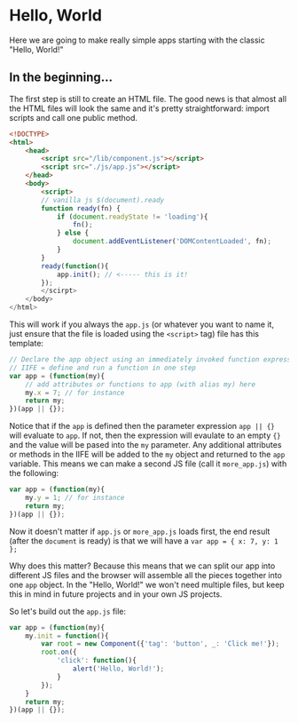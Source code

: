 # Hello, World
Here we are going to make really simple apps starting with the classic "Hello, World!" 

## In the beginning...
The first step is still to create an HTML file. The good news is that almost all the HTML files will look the same and it's pretty straightforward: import scripts and call one public method.

```html
<!DOCTYPE>
<html>
    <head>
        <script src="/lib/component.js"></script>
        <script src="./js/app.js"></script>
    </head>
    <body>
        <script>
        // vanilla js $(document).ready
        function ready(fn) {
            if (document.readyState != 'loading'){
                fn();
            } else {
                document.addEventListener('DOMContentLoaded', fn);
            }
        }
        ready(function(){
            app.init(); // <----- this is it!
        });
        </scirpt>
    </body>
</html>
```

This will work if you always the `app.js` (or whatever you want to name it, just ensure that the file is loaded using the `<script>` tag) file has this template:

```javascript
// Declare the app object using an immediately invoked function expression (IIFE)
// IIFE = define and run a function in one step
var app = (function(my){
    // add attributes or functions to app (with alias my) here
    my.x = 7; // for instance
    return my;
})(app || {});
```

Notice that if the `app` is defined then the parameter expression `app || {}` will evaluate to `app`. If not, then the expression will evaulate to an empty `{}` and the value will be pased into the `my` parameter. Any additional attributes or methods in the IIFE will be added to the `my` object and returned to the `app` variable. This means we can make a second JS file (call it `more_app.js`) with the following: 

```javascript
var app = (function(my){
    my.y = 1; // for instance
    return my;
})(app || {});
```

Now it doesn't matter if `app.js` or `more_app.js` loads first, the end result (after the `document` is ready) is that we will have a `var app = { x: 7, y: 1 };` 

Why does this matter? Because this means that we can split our app into different JS files and the browser will assemble all the pieces together into one `app` object. In the "Hello, World!" we won't need multiple files, but keep this in mind in future projects and in your own JS projects.

So let's build out the `app.js` file:

```javascript
var app = (function(my){
    my.init = function(){
        var root = new Component({'tag': 'button', _: 'Click me!'});
        root.on({ 
            'click': function(){ 
                alert('Hello, World!'); 
            } 
        });
    }
    return my;
})(app || {});
```

